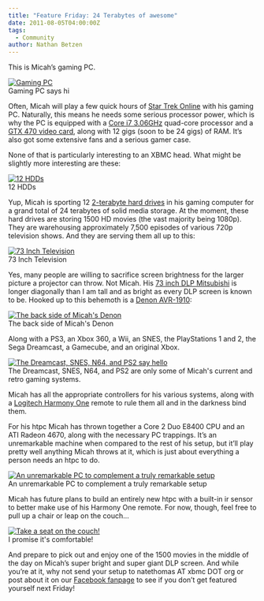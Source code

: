 ```yaml
---
title: "Feature Friday: 24 Terabytes of awesome"
date: 2011-08-05T04:00:00Z
tags:
  - Community
author: Nathan Betzen
---
```


This is Micah’s gaming PC.

[![Gaming PC](/images/blog/014-300x225.webp "Gaming PC")](/images/blog/014.webp)  
 Gaming PC says hi

Often, Micah will play a few quick hours of [Star Trek Online](http://www.startrekonline.com/splash?redir=frontpage) with his gaming PC. Naturally, this means he needs some serious processor power, which is why the PC is equipped with a [Core i7 3.06GHz](https://www.amazon.com/gp/product/B002A6G3V2/ref=as_li_ss_tl?ie=UTF8&tag=thfefi02-20&linkCode=as2&camp=217145&creative=399369&creativeASIN=B002A6G3V2) quad-core processor and a [GTX 470 video card](https://www.amazon.com/gp/product/B003EM68MK/ref=as_li_ss_tl?ie=UTF8&tag=thfefi02-20&linkCode=as2&camp=217145&creative=399373&creativeASIN=B003EM68MK "GTX 470 video card"), along with 12 gigs (soon to be 24 gigs) of RAM. It’s also got some extensive fans and a serious gamer case.

None of that is particularly interesting to an XBMC head. What might be slightly more interesting are these:

[![12 HDDs](/images/blog/Server-PC-8-300x196.webp "12 HDDs")](/images/blog/Server-PC-8.webp)  
 12 HDDs

Yup, Micah is sporting 12 [2-terabyte hard drives](https://www.amazon.com/gp/product/B002WGH2QK/ref=as_li_ss_tl?ie=UTF8&tag=thfefi02-20&linkCode=as2&camp=217145&creative=399369&creativeASIN=B002WGH2QK) in his gaming computer for a grand total of 24 terabytes of solid media storage. At the moment, these hard drives are storing 1500 HD movies (the vast majority being 1080p). They are warehousing approximately 7,500 episodes of various 720p television shows. And they are serving them all up to this:

[![73 Inch Television](/images/blog/016-300x225.webp "73 Inch Television")](/images/blog/016.webp)  
 73 Inch Television

Yes, many people are willing to sacrifice screen brightness for the larger picture a projector can throw. Not Micah. His [73 inch DLP Mitsubishi](https://www.amazon.com/gp/product/B003HJ5CKE/ref=as_li_ss_tl?ie=UTF8&tag=thfefi02-20&linkCode=as2&camp=217145&creative=399369&creativeASIN=B003HJ5CKE "Massive DLP tv") is longer diagonally than I am tall and as bright as every DLP screen is known to be. Hooked up to this behemoth is a [Denon AVR-1910](https://www.amazon.com/gp/product/B002AKKFPI/ref=as_li_ss_tl?ie=UTF8&tag=thfefi02-20&linkCode=as2&camp=217145&creative=399377&creativeASIN=B002AKKFPI "Denon AVR-1910"):

[![The back side of Micah's Denon](/images/blog/046-300x228.webp "The back side of Micah's Denon")](/images/blog/046.webp)  
 The back side of Micah's Denon

Along with a PS3, an Xbox 360, a Wii, an SNES, the PlayStations 1 and 2, the Sega Dreamcast, a Gamecube, and an original Xbox.

[![The Dreamcast, SNES, N64, and PS2 say hello](/images/blog/Other-Systems-Dreamcast-SNES-N54-PS2-SMC-gigabit-router-and-Charter-Business-Modem-222x300.webp "The Dreamcast, SNES, N64, and PS2 say hello")](/images/blog/Other-Systems-Dreamcast-SNES-N54-PS2-SMC-gigabit-router-and-Charter-Business-Modem.webp)  
 The Dreamcast, SNES, N64, and PS2 are only some of Micah's current and retro gaming systems.

Micah has all the appropriate controllers for his various systems, along with a [Logitech Harmony One](https://www.amazon.com/gp/product/B002RL875A/ref=as_li_ss_tl?ie=UTF8&tag=thfefi02-20&linkCode=as2&camp=217145&creative=399369&creativeASIN=B002RL875A) remote to rule them all and in the darkness bind them.

For his htpc Micah has thrown together a Core 2 Duo E8400 CPU and an ATI Radeon 4670, along with the necessary PC trappings. It’s an unremarkable machine when compared to the rest of his setup, but it’ll play pretty well anything Micah throws at it, which is just about everything a person needs an htpc to do.

[![An unremarkable PC to complement a truly remarkable setup](/images/blog/055-300x207.webp "An unremarkable PC to complement a truly remarkable setup")](/images/blog/055.webp)  
 An unremarkable PC to complement a truly remarkable setup

Micah has future plans to build an entirely new htpc with a built-in ir sensor to better make use of his Harmony One remote. For now, though, feel free to pull up a chair or leap on the couch…

[![Take a seat on the couch!](/images/blog/007-300x225.webp "Take a seat on the couch!")](/images/blog/007.webp)  
 I promise it's comfortable!

And prepare to pick out and enjoy one of the 1500 movies in the middle of the day on Micah’s super bright and super giant DLP screen. And while you’re at it, why not send your setup to natethomas AT xbmc DOT org or post about it on our [Facebook fanpage](https://www.facebook.com/XBMC) to see if you don’t get featured yourself next Friday!
